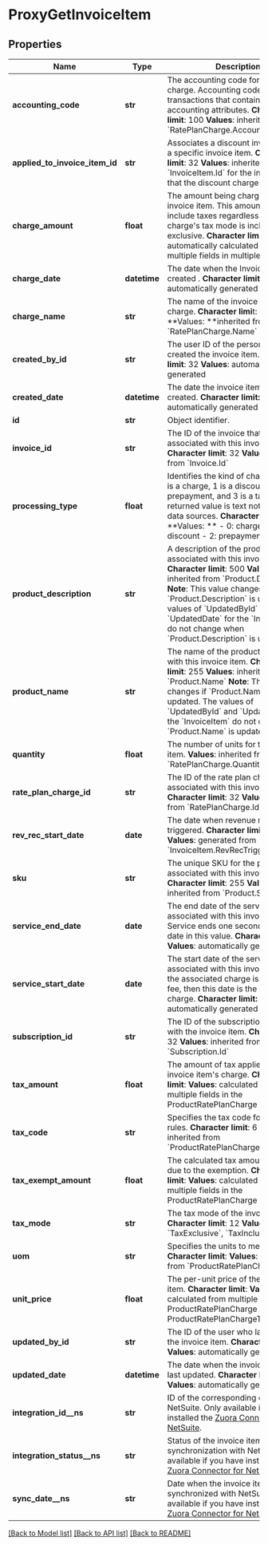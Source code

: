# ProxyGetInvoiceItem

## Properties
Name | Type | Description | Notes
------------ | ------------- | ------------- | -------------
**accounting_code** | **str** |  The accounting code for the item&#39;s charge. Accounting codes group transactions that contain similar accounting attributes. **Character limit**: 100 **Values**: inherited from &#x60;RatePlanCharge.AccountingCode&#x60;  | [optional] 
**applied_to_invoice_item_id** | **str** |  Associates a discount invoice item to a specific invoice item.  **Character limit**: 32  **Values**: inherited from &#x60;InvoiceItem.Id&#x60; for the invoice item that the discount charge is applied to  | [optional] 
**charge_amount** | **float** |  The amount being charged for the invoice item. This amount doesn&#39;t include taxes regardless if the charge&#39;s tax mode is inclusive or exclusive. **Character limit**: **Values**: automatically calculated from multiple fields in multiple objects  | [optional] 
**charge_date** | **datetime** |  The date when the Invoice Item is created . **Character limit**: 29 **Values**: automatically generated  | [optional] 
**charge_name** | **str** |  The name of the invoice item&#39;s charge. **Character limi**t: 50 **Values: **inherited from &#x60;RatePlanCharge.Name&#x60;  | [optional] 
**created_by_id** | **str** |  The user ID of the person who created the invoice item. **Character limit**: 32 **Values**: automatically generated  | [optional] 
**created_date** | **datetime** |  The date the invoice item was created. **Character limit:** 29 **Values**: automatically generated  | [optional] 
**id** | **str** | Object identifier. | [optional] 
**invoice_id** | **str** |  The ID of the invoice that&#39;s associated with this invoice item. **Character limit**: 32 **Values**: inherited from &#x60;Invoice.Id&#x60;  | [optional] 
**processing_type** | **float** |  Identifies the kind of charge where 0 is a charge, 1 is a discount, 2 is a prepayment, and 3 is a tax. The returned value is text not decimal on data sources. **Character limit**: **Values: **  - 0: charge - 1: discount - 2: prepayment - 3: tax  | [optional] 
**product_description** | **str** |  A description of the product associated with this invoice item.  **Character limit**: 500  **Values**: inherited from &#x60;Product.Description&#x60;  **Note**: This value changes if &#x60;Product.Description&#x60; is updated. The values of &#x60;UpdatedById&#x60; and &#x60;UpdatedDate&#x60; for the &#x60;InvoiceItem&#x60; do not change when &#x60;Product.Description&#x60; is updated.  | [optional] 
**product_name** | **str** |  The name of the product associated with this invoice item.  **Character limit**: 255  **Values**: inherited from &#x60;Product.Name&#x60;  **Note**: This value changes if &#x60;Product.Name&#x60; is updated. The values of &#x60;UpdatedById&#x60; and &#x60;UpdatedDate&#x60; for the &#x60;InvoiceItem&#x60; do not change when &#x60;Product.Name&#x60; is updated.  | [optional] 
**quantity** | **float** |  The number of units for this invoice item. **Values**: inherited from &#x60;RatePlanCharge.Quantity&#x60;  | [optional] 
**rate_plan_charge_id** | **str** |  The ID of the rate plan charge that&#39;s associated with this invoice item. **Character limit**: 32 **Values**: inherited from &#x60;RatePlanCharge.Id&#x60;  | [optional] 
**rev_rec_start_date** | **date** |  The date when revenue recognition is triggered. **Character limit**: 29 **Values**: generated from &#x60;InvoiceItem.RevRecTriggerCondition&#x60;  | [optional] 
**sku** | **str** |  The unique SKU for the product associated with this invoice item. **Character limit**: 255 **Values**: inherited from &#x60;Product.SKU&#x60;  | [optional] 
**service_end_date** | **date** |  The end date of the service period associated with this invoice item. Service ends one second before the date in this value. **Character limit**: 29 **Values**: automatically generated  | [optional] 
**service_start_date** | **date** |  The start date of the service period associated with this invoice item. If the associated charge is a one-time fee, then this date is the date of that charge. **Character limit:** 29 **Values**: automatically generated  | [optional] 
**subscription_id** | **str** |  The ID of the subscription associated with the invoice item. **Character limit**: 32 **Values**: inherited from &#x60;Subscription.Id&#x60;  | [optional] 
**tax_amount** | **float** |  The amount of tax applied to the invoice item&#39;s charge. **Character limit**: **Values**: calculated from multiple fields in the ProductRatePlanCharge object  | [optional] 
**tax_code** | **str** |  Specifies the tax code for taxation rules. **Character limit**: 6 **Values**: inherited from &#x60;ProductRatePlanCharge.TaxCode&#x60;  | [optional] 
**tax_exempt_amount** | **float** |  The calculated tax amount excluded due to the exemption. **Character limit**: **Values**: calculated from multiple fields in the ProductRatePlanCharge object  | [optional] 
**tax_mode** | **str** |  The tax mode of the invoice item. **Character limit**: 12 **Values**: &#x60;TaxExclusive&#x60;, &#x60;TaxInclusive&#x60;  | [optional] 
**uom** | **str** |  Specifies the units to measure usage. **Character limit**: **Values**: inherited from &#x60;ProductRatePlanCharge.UOM&#x60;  | [optional] 
**unit_price** | **float** |  The per-unit price of the invoice item. **Character limit**: **Values**: calculated from multiple fields in ProductRatePlanCharge and ProductRatePlanChargeTier objets  | [optional] 
**updated_by_id** | **str** |  The ID of the user who last updated the invoice item. **Character limit**: 32 **Values**: automatically generated  | [optional] 
**updated_date** | **datetime** |  The date when the invoice item was last updated. **Character limit**: 29 **Values**: automatically generated  | [optional] 
**integration_id__ns** | **str** | ID of the corresponding object in NetSuite. Only available if you have installed the [Zuora Connector for NetSuite](https://www.zuora.com/connect/app/?appId&#x3D;265).  | [optional] 
**integration_status__ns** | **str** | Status of the invoice item&#39;s synchronization with NetSuite. Only available if you have installed the [Zuora Connector for NetSuite](https://www.zuora.com/connect/app/?appId&#x3D;265).  | [optional] 
**sync_date__ns** | **str** | Date when the invoice item was synchronized with NetSuite. Only available if you have installed the [Zuora Connector for NetSuite](https://www.zuora.com/connect/app/?appId&#x3D;265).  | [optional] 

[[Back to Model list]](../README.md#documentation-for-models) [[Back to API list]](../README.md#documentation-for-api-endpoints) [[Back to README]](../README.md)


